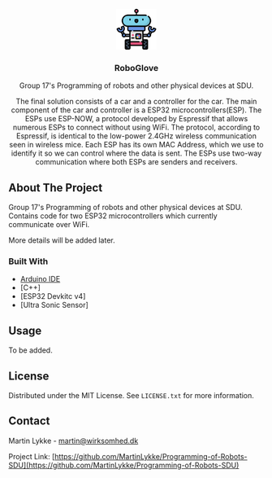 <div id="top"></div>

<!-- PROJECT LOGO -->
<br />
<div align="center">
  <a href="https://github.com/MartinLykke/Programming-of-Robots-SDU">
    <img src="images/logo.png" alt="Logo" width="80" height="80">
  </a>

  <h3 align="center">RoboGlove</h3>

  <p align="center">
Group 17's Programming of robots and other physical devices at SDU.

The final solution consists of a car and a controller for the car. The main component of the car and controller is a ESP32 microcontrollers(ESP). The ESPs use ESP-NOW, a protocol developed by Espressif that allows numerous ESPs to connect without using WiFi. The protocol, according to Espressif, is identical to the low-power 2.4GHz wireless communication seen in wireless mice. Each ESP has its own MAC Address, which we use to identify it so we can control where the data is sent. The ESPs use two-way communication where both ESPs are senders and receivers.
    <br />
  </p>
</div>

<!-- ABOUT THE PROJECT -->

## About The Project

Group 17's Programming of robots and other physical devices at SDU. Contains code for two ESP32 microcontrollers which currently communicate over WiFi.

More details will be added later.

### Built With

- [Arduino IDE](https://www.arduino.cc/en/software)
- [C++]
- [ESP32 Devkitc v4]
- [Ultra Sonic Sensor]

<!-- USAGE EXAMPLES -->

## Usage

To be added.

<!-- LICENSE -->

## License

Distributed under the MIT License. See `LICENSE.txt` for more information.

<!-- CONTACT -->

## Contact

Martin Lykke - martin@wirksomhed.dk

Project Link: [https://github.com/MartinLykke/Programming-of-Robots-SDU](https://github.com/MartinLykke/Programming-of-Robots-SDU)
